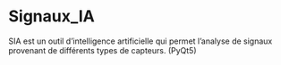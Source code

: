 # Signaux_IA
SIA est un outil d’intelligence artificielle qui permet l’analyse de signaux provenant de différents types de capteurs. (PyQt5)
